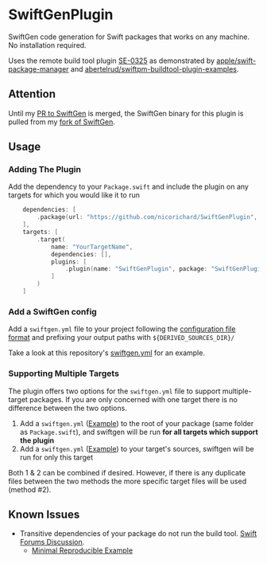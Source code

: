 # SwiftGenPlugin

SwiftGen code generation for Swift packages that works on any machine. No installation required.

Uses the remote build tool plugin [SE-0325](https://github.com/apple/swift-evolution/blob/main/proposals/0325-swiftpm-additional-plugin-apis.md) as demonstrated by [apple/swift-package-manager](https://github.com/apple/swift-package-manager/tree/main/Fixtures/Miscellaneous/Plugins/MyBinaryToolPlugin) and [abertelrud/swiftpm-buildtool-plugin-examples](https://github.com/abertelrud/swiftpm-buildtool-plugin-examples).

## Attention

Until my [PR to SwiftGen](https://github.com/SwiftGen/SwiftGen/pull/926) is merged, the SwiftGen binary for this plugin is pulled from my [fork of SwiftGen](https://github.com/nicorichard/SwiftGen/).

## Usage

### Adding The Plugin

Add the dependency to your `Package.swift` and include the plugin on any targets for which you would like it to run

```swift
    dependencies: [
        .package(url: "https://github.com/nicorichard/SwiftGenPlugin", exact: "6.5.1")
    ],
    targets: [
        .target(
            name: "YourTargetName",
            dependencies: [],
            plugins: [
                .plugin(name: "SwiftGenPlugin", package: "SwiftGenPlugin")
            ]
        )
    ]
```

### Add a SwiftGen config

Add a `swiftgen.yml` file to your project following the [configuration file format](https://github.com/SwiftGen/SwiftGen/blob/stable/Documentation/ConfigFile.md) and prefixing your output paths with `${DERIVED_SOURCES_DIR}/`

Take a look at this repository's [swiftgen.yml](./swiftgen.yml) for an example.

### Supporting Multiple Targets

The plugin offers two options for the `swiftgen.yml` file to support multiple-target packages. If you are only concerned with one target there is no difference between the two options.

1. Add a `swiftgen.yml` ([Example](swiftgen.yml)) to the root of your package (same folder as `Package.swift`), and swiftgen will be run **for all targets which support the plugin**
2. Add a `swiftgen.yml` ([Example](swiftgen.yml)) to your target's sources, swiftgen will be run for only this target

Both 1 & 2 can be combined if desired. However, if there is any duplicate files between the two methods the more specific target files will be used (method #2).

## Known Issues

- Transitive dependencies of your package do not run the build tool. [Swift Forums Discussion](https://forums.swift.org/t/plugin-command-not-running-when-package-is-indirectly-included-in-xcode-project/57168).
  - [Minimal Reproducible Example](https://github.com/nicorichard/PluginNotRunning)
